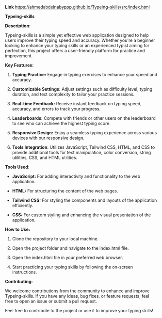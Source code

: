 **Link** 
https://ahmedabdelnabyppp.github.io/Typeing-skills/src/index.html

**Typeing-skills**

**Description:**

Typeing-skills is a simple yet effective web application designed to help users improve their typing speed and accuracy. Whether you're a beginner looking to enhance your typing skills or an experienced typist aiming for perfection, this project offers a user-friendly platform for practice and improvement.

**Key Features:**

1. **Typing Practice:** Engage in typing exercises to enhance your speed and accuracy.
   
2. **Customizable Settings:** Adjust settings such as difficulty level, typing duration, and text complexity to tailor your practice sessions.

3. **Real-time Feedback:** Receive instant feedback on typing speed, accuracy, and errors to track your progress.

4. **Leaderboards:** Compete with friends or other users on the leaderboard to see who can achieve the highest typing score.

5. **Responsive Design:** Enjoy a seamless typing experience across various devices with our responsive design.

6. **Tools Integration:** Utilizes JavaScript, Tailwind CSS, HTML, and CSS to provide additional tools for text manipulation, color conversion, string utilities, CSS, and HTML utilities.

**Tools Used:**

- **JavaScript:** For adding interactivity and functionality to the web application.
  
- **HTML:** For structuring the content of the web pages.
  
- **Tailwind CSS:** For styling the components and layouts of the application efficiently.
  
- **CSS:** For custom styling and enhancing the visual presentation of the application.

**How to Use:**

1. Clone the repository to your local machine.
   
2. Open the project folder and navigate to the index.html file.
   
3. Open the index.html file in your preferred web browser.
   
4. Start practicing your typing skills by following the on-screen instructions.

**Contributing:**

We welcome contributions from the community to enhance and improve Typeing-skills. If you have any ideas, bug fixes, or feature requests, feel free to open an issue or submit a pull request.

Feel free to contribute to the project or use it to improve your typing skills!
